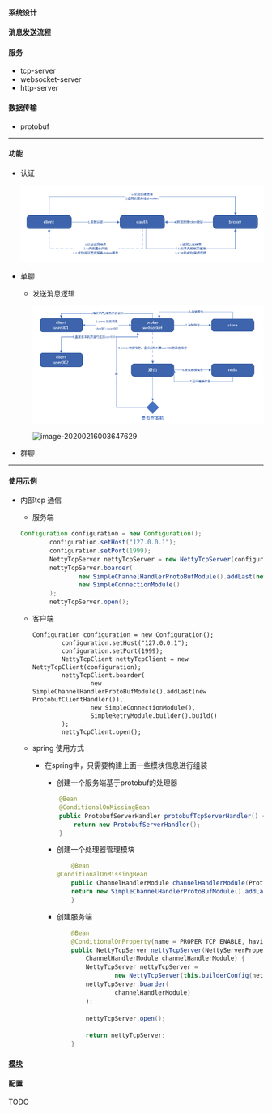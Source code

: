 #### 系统设计

#### 消息发送流程

#### 服务

* tcp-server
* websocket-server
* http-server

#### 数据传输

* protobuf

---

#### 功能

* 认证

  ![image-20200216003333824](docs\images\oauth-001.png)

* 单聊

  * 发送消息逻辑

    ![image-20200216003543540](docs\images\o2o-oo1.png)

    ![image-20200216003647629](E:\bytes-im\jtim\docs\images\o2o-002.png)

* 群聊

---
#### 使用示例

* 内部tcp 通信

  * 服务端
  
  ```java
  Configuration configuration = new Configuration();
          configuration.setHost("127.0.0.1");
          configuration.setPort(1999);
          NettyTcpServer nettyTcpServer = new NettyTcpServer(configuration);
          nettyTcpServer.boarder(
                  new SimpleChannelHandlerProtoBufModule().addLast(new ProtobufServerHandler()),
                  new SimpleConnectionModule()
          );
          nettyTcpServer.open();
  ```
  
  * 客户端
  
    ```
    Configuration configuration = new Configuration();
            configuration.setHost("127.0.0.1");
            configuration.setPort(1999);
            NettyTcpClient nettyTcpClient = new NettyTcpClient(configuration);
            nettyTcpClient.boarder(
                    new SimpleChannelHandlerProtoBufModule().addLast(new ProtobufClientHandler()),
                    new SimpleConnectionModule(),
                    SimpleRetryModule.builder().build()
            );
            nettyTcpClient.open();
    ```
  
  * spring 使用方式

    * 在spring中，只需要构建上面一些模块信息进行组装
  
      * 创建一个服务端基于protobuf的处理器
      
      ```java
          @Bean
          @ConditionalOnMissingBean
          public ProtobufServerHandler protobufTcpServerHandler() {
              return new ProtobufServerHandler();
          }
      ```
      
      * 创建一个处理器管理模块
      
        ```java
         	@Bean
        @ConditionalOnMissingBean
            public ChannelHandlerModule channelHandlerModule(ProtobufServerHandler protobufServerHandler) {
            return new SimpleChannelHandlerProtoBufModule().addLast(protobufServerHandler);
         	}
        ```
      
      * 创建服务端
      
        ```java
            @Bean
            @ConditionalOnProperty(name = PROPER_TCP_ENABLE, havingValue = "true")
            public NettyTcpServer nettyTcpServer(NettyServerProperties nettyServerProperties,
                ChannelHandlerModule channelHandlerModule) {
                NettyTcpServer nettyTcpServer =
                        new NettyTcpServer(this.builderConfig(nettyServerProperties.getTcp()));
                nettyTcpServer.boarder(
                        channelHandlerModule)
                );
        
                nettyTcpServer.open();
        
                return nettyTcpServer;
            }
        ```
      
        

#### [模块](docs/module/module.md)

#### 配置

TODO
